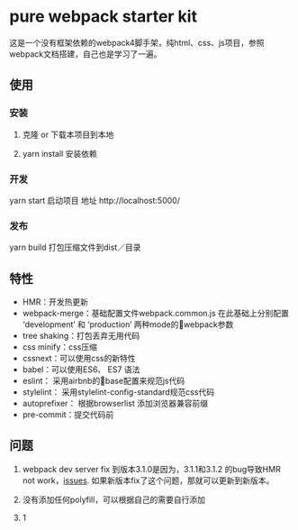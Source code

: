 # pure webpack starter kit
这是一个没有框架依赖的webpack4脚手架，纯html、css、js项目，参照webpack文档搭建，自己也是学习了一遍。

## 使用
### 安装
1. 克隆 or 下载本项目到本地

2. yarn install 安装依赖

### 开发

yarn start 启动项目 地址 http://localhost:5000/

### 发布

yarn build 打包压缩文件到dist／目录

## 特性

- HMR：开发热更新
- webpack-merge：基础配置文件webpack.common.js 在此基础上分别配置 ‘development’ 和 ‘production’ 两种mode的webpack参数
- tree shaking：打包丢弃无用代码
- css minify：css压缩
- cssnext：可以使用css的新特性
- babel：可以使用ES6、 ES7 语法
- eslint： 采用airbnb的base配置来规范js代码
- stylelint： 采用stylelint-config-standard规范css代码
- autoprefixer： 根据browserlist 添加浏览器兼容前缀
- pre-commit：提交代码前

## 问题

1. webpack dev server fix 到版本3.1.0是因为，3.1.1和3.1.2 的bug导致HMR not work，[issues](https://github.com/webpack/webpack-dev-server/issues/1366). 如果新版本fix了这个问题，那就可以更新到新版本。

2. 没有添加任何polyfill，可以根据自己的需要自行添加

3. 1

